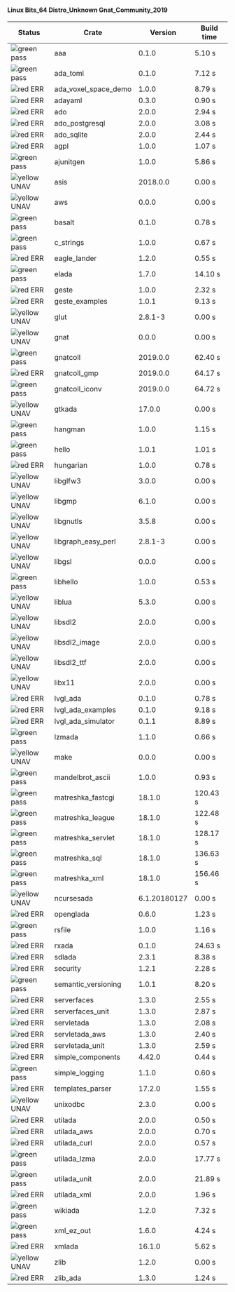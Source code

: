 #### Linux Bits_64 Distro_Unknown Gnat_Community_2019

| Status | Crate | Version | Build time |
| --- | --- | --- | --- |
|![green](https://placehold.it/8/00aa00/000000?text=+) pass | aaa | 0.1.0 |  5.10 s |
|![green](https://placehold.it/8/00aa00/000000?text=+) pass | ada_toml | 0.1.0 |  7.12 s |
|![red](https://placehold.it/8/ff0000/000000?text=+) ERR  | ada_voxel_space_demo | 1.0.0 |  8.79 s |
|![red](https://placehold.it/8/ff0000/000000?text=+) ERR  | adayaml | 0.3.0 |  0.90 s |
|![red](https://placehold.it/8/ff0000/000000?text=+) ERR  | ado | 2.0.0 |  2.94 s |
|![red](https://placehold.it/8/ff0000/000000?text=+) ERR  | ado_postgresql | 2.0.0 |  3.08 s |
|![red](https://placehold.it/8/ff0000/000000?text=+) ERR  | ado_sqlite | 2.0.0 |  2.44 s |
|![red](https://placehold.it/8/ff0000/000000?text=+) ERR  | agpl | 1.0.0 |  1.07 s |
|![green](https://placehold.it/8/00aa00/000000?text=+) pass | ajunitgen | 1.0.0 |  5.86 s |
|![yellow](https://placehold.it/8/ffbb00/000000?text=+) UNAV | asis | 2018.0.0 |  0.00 s |
|![yellow](https://placehold.it/8/ffbb00/000000?text=+) UNAV | aws | 0.0.0 |  0.00 s |
|![green](https://placehold.it/8/00aa00/000000?text=+) pass | basalt | 0.1.0 |  0.78 s |
|![green](https://placehold.it/8/00aa00/000000?text=+) pass | c_strings | 1.0.0 |  0.67 s |
|![red](https://placehold.it/8/ff0000/000000?text=+) ERR  | eagle_lander | 1.2.0 |  0.55 s |
|![green](https://placehold.it/8/00aa00/000000?text=+) pass | elada | 1.7.0 |  14.10 s |
|![red](https://placehold.it/8/ff0000/000000?text=+) ERR  | geste | 1.0.0 |  2.32 s |
|![red](https://placehold.it/8/ff0000/000000?text=+) ERR  | geste_examples | 1.0.1 |  9.13 s |
|![yellow](https://placehold.it/8/ffbb00/000000?text=+) UNAV | glut | 2.8.1-3 |  0.00 s |
|![yellow](https://placehold.it/8/ffbb00/000000?text=+) UNAV | gnat | 0.0.0 |  0.00 s |
|![green](https://placehold.it/8/00aa00/000000?text=+) pass | gnatcoll | 2019.0.0 |  62.40 s |
|![red](https://placehold.it/8/ff0000/000000?text=+) ERR  | gnatcoll_gmp | 2019.0.0 |  64.17 s |
|![green](https://placehold.it/8/00aa00/000000?text=+) pass | gnatcoll_iconv | 2019.0.0 |  64.72 s |
|![yellow](https://placehold.it/8/ffbb00/000000?text=+) UNAV | gtkada | 17.0.0 |  0.00 s |
|![green](https://placehold.it/8/00aa00/000000?text=+) pass | hangman | 1.0.0 |  1.15 s |
|![green](https://placehold.it/8/00aa00/000000?text=+) pass | hello | 1.0.1 |  1.01 s |
|![red](https://placehold.it/8/ff0000/000000?text=+) ERR  | hungarian | 1.0.0 |  0.78 s |
|![yellow](https://placehold.it/8/ffbb00/000000?text=+) UNAV | libglfw3 | 3.0.0 |  0.00 s |
|![yellow](https://placehold.it/8/ffbb00/000000?text=+) UNAV | libgmp | 6.1.0 |  0.00 s |
|![yellow](https://placehold.it/8/ffbb00/000000?text=+) UNAV | libgnutls | 3.5.8 |  0.00 s |
|![yellow](https://placehold.it/8/ffbb00/000000?text=+) UNAV | libgraph_easy_perl | 2.8.1-3 |  0.00 s |
|![yellow](https://placehold.it/8/ffbb00/000000?text=+) UNAV | libgsl | 0.0.0 |  0.00 s |
|![green](https://placehold.it/8/00aa00/000000?text=+) pass | libhello | 1.0.0 |  0.53 s |
|![yellow](https://placehold.it/8/ffbb00/000000?text=+) UNAV | liblua | 5.3.0 |  0.00 s |
|![yellow](https://placehold.it/8/ffbb00/000000?text=+) UNAV | libsdl2 | 2.0.0 |  0.00 s |
|![yellow](https://placehold.it/8/ffbb00/000000?text=+) UNAV | libsdl2_image | 2.0.0 |  0.00 s |
|![yellow](https://placehold.it/8/ffbb00/000000?text=+) UNAV | libsdl2_ttf | 2.0.0 |  0.00 s |
|![yellow](https://placehold.it/8/ffbb00/000000?text=+) UNAV | libx11 | 2.0.0 |  0.00 s |
|![red](https://placehold.it/8/ff0000/000000?text=+) ERR  | lvgl_ada | 0.1.0 |  0.78 s |
|![red](https://placehold.it/8/ff0000/000000?text=+) ERR  | lvgl_ada_examples | 0.1.0 |  9.18 s |
|![red](https://placehold.it/8/ff0000/000000?text=+) ERR  | lvgl_ada_simulator | 0.1.1 |  8.89 s |
|![green](https://placehold.it/8/00aa00/000000?text=+) pass | lzmada | 1.1.0 |  0.66 s |
|![yellow](https://placehold.it/8/ffbb00/000000?text=+) UNAV | make | 0.0.0 |  0.00 s |
|![green](https://placehold.it/8/00aa00/000000?text=+) pass | mandelbrot_ascii | 1.0.0 |  0.93 s |
|![green](https://placehold.it/8/00aa00/000000?text=+) pass | matreshka_fastcgi | 18.1.0 |  120.43 s |
|![green](https://placehold.it/8/00aa00/000000?text=+) pass | matreshka_league | 18.1.0 |  122.48 s |
|![green](https://placehold.it/8/00aa00/000000?text=+) pass | matreshka_servlet | 18.1.0 |  128.17 s |
|![green](https://placehold.it/8/00aa00/000000?text=+) pass | matreshka_sql | 18.1.0 |  136.63 s |
|![green](https://placehold.it/8/00aa00/000000?text=+) pass | matreshka_xml | 18.1.0 |  156.46 s |
|![yellow](https://placehold.it/8/ffbb00/000000?text=+) UNAV | ncursesada | 6.1.20180127 |  0.00 s |
|![red](https://placehold.it/8/ff0000/000000?text=+) ERR  | openglada | 0.6.0 |  1.23 s |
|![green](https://placehold.it/8/00aa00/000000?text=+) pass | rsfile | 1.0.0 |  1.16 s |
|![red](https://placehold.it/8/ff0000/000000?text=+) ERR  | rxada | 0.1.0 |  24.63 s |
|![red](https://placehold.it/8/ff0000/000000?text=+) ERR  | sdlada | 2.3.1 |  8.38 s |
|![red](https://placehold.it/8/ff0000/000000?text=+) ERR  | security | 1.2.1 |  2.28 s |
|![green](https://placehold.it/8/00aa00/000000?text=+) pass | semantic_versioning | 1.0.1 |  8.20 s |
|![red](https://placehold.it/8/ff0000/000000?text=+) ERR  | serverfaces | 1.3.0 |  2.55 s |
|![red](https://placehold.it/8/ff0000/000000?text=+) ERR  | serverfaces_unit | 1.3.0 |  2.87 s |
|![red](https://placehold.it/8/ff0000/000000?text=+) ERR  | servletada | 1.3.0 |  2.08 s |
|![red](https://placehold.it/8/ff0000/000000?text=+) ERR  | servletada_aws | 1.3.0 |  2.40 s |
|![red](https://placehold.it/8/ff0000/000000?text=+) ERR  | servletada_unit | 1.3.0 |  2.59 s |
|![red](https://placehold.it/8/ff0000/000000?text=+) ERR  | simple_components | 4.42.0 |  0.44 s |
|![green](https://placehold.it/8/00aa00/000000?text=+) pass | simple_logging | 1.1.0 |  0.60 s |
|![red](https://placehold.it/8/ff0000/000000?text=+) ERR  | templates_parser | 17.2.0 |  1.55 s |
|![yellow](https://placehold.it/8/ffbb00/000000?text=+) UNAV | unixodbc | 2.3.0 |  0.00 s |
|![red](https://placehold.it/8/ff0000/000000?text=+) ERR  | utilada | 2.0.0 |  0.50 s |
|![red](https://placehold.it/8/ff0000/000000?text=+) ERR  | utilada_aws | 2.0.0 |  0.70 s |
|![red](https://placehold.it/8/ff0000/000000?text=+) ERR  | utilada_curl | 2.0.0 |  0.57 s |
|![green](https://placehold.it/8/00aa00/000000?text=+) pass | utilada_lzma | 2.0.0 |  17.77 s |
|![green](https://placehold.it/8/00aa00/000000?text=+) pass | utilada_unit | 2.0.0 |  21.89 s |
|![red](https://placehold.it/8/ff0000/000000?text=+) ERR  | utilada_xml | 2.0.0 |  1.96 s |
|![green](https://placehold.it/8/00aa00/000000?text=+) pass | wikiada | 1.2.0 |  7.32 s |
|![green](https://placehold.it/8/00aa00/000000?text=+) pass | xml_ez_out | 1.6.0 |  4.24 s |
|![red](https://placehold.it/8/ff0000/000000?text=+) ERR  | xmlada | 16.1.0 |  5.62 s |
|![yellow](https://placehold.it/8/ffbb00/000000?text=+) UNAV | zlib | 1.2.0 |  0.00 s |
|![red](https://placehold.it/8/ff0000/000000?text=+) ERR  | zlib_ada | 1.3.0 |  1.24 s |
